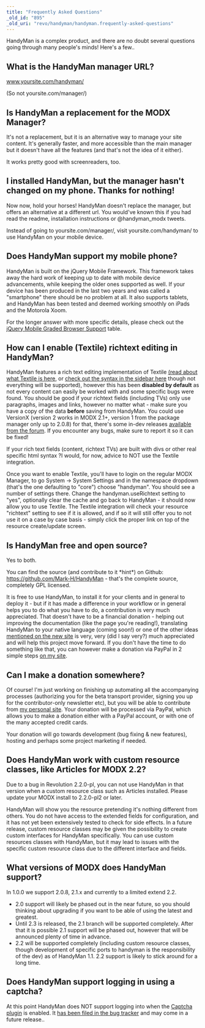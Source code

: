 ```yaml
---
title: "Frequently Asked Questions"
_old_id: "895"
_old_uri: "revo/handyman/handyman.frequently-asked-questions"
---
```


HandyMan is a complex product, and there are no doubt several questions going through many people's minds! Here's a few..

## What is the HandyMan manager URL?

www.yoursite.com/handyman/

(So not yoursite.com/manager/)

## Is HandyMan a replacement for the MODX Manager?

It's not a replacement, but it is an alternative way to manage your site content. It's generally faster, and more accessible than the main manager but it doesn't have all the features (and that's not the idea of it either).

It works pretty good with screenreaders, too.

## I installed HandyMan, but the manager hasn't changed on my phone. Thanks for nothing!

Now now, hold your horses! HandyMan doesn't replace the manager, but offers an alternative at a different url. You would've known this if you had read the readme, installation instructions or @handyman\_modx tweets.

Instead of going to yoursite.com/manager/, visit yoursite.com/handyman/ to use HandyMan on your mobile device.

## Does HandyMan support my mobile phone?

HandyMan is built on the jQuery Mobile Framework. This framework takes away the hard work of keeping up to date with mobile device advancements, while keeping the older ones supported as well. If your device has been produced in the last two years and was called a "smartphone" there should be no problem at all. It also supports tablets, and HandyMan has been tested and deemed working smoothly on iPads and the Motorola Xoom.

For the longer answer with more specific details, please check out the [jQuery Mobile Graded Browser Support](http://jquerymobile.com/gbs/) table.

## How can I enable (Textile) richtext editing in HandyMan?

HandyMan features a rich text editing implementation of Textile [(read about what Textile is here](http://en.wikipedia.org/wiki/Textile_(markup_language)), or [check out the syntax in the sidebar here](http://www.textism.com/tools/textile/) though not everything will be supported), however this has been **disabled by default** as not every content can easily be worked with and some specific bugs were found. You should be good if your richtext fields (including TVs) only use paragraphs, images and links, however no matter what - make sure you have a copy of the data **before** saving from HandyMan. You could use VersionX (version 2 works in MODX 2.1+, version 1 from the package manager only up to 2.0.8) for that, there's some in-dev releases [available from the forum](http://forums.modx.com/thread/72078/versionx-v2---in-development-previews). If you encounter any bugs, make sure to report it so it can be fixed!

If your rich text fields (content, richtext TVs) are built with divs or other real specific html syntax ?I would, for now, advice to NOT use the Textile integration.

Once you want to enable Textile, you'll have to login on the regular MODX Manager, to go System -> System Settings and in the namespace dropdown (that's the one defaulting to "core") choose "handyman". You should see a number of settings there. Change the handyman.useRichtext setting to "yes", optionally clear the cache and go back to HandyMan - it should now allow you to use Textile. The Textile integration will check your resource "richtext" setting to see if it is allowed, and if so it will still offer you to not use it on a case by case basis - simply click the proper link on top of the resource create/update screen.

## Is HandyMan free and open source?

Yes to both.

You can find the source (and contribute to it \*hint\*) on Github: <https://github.com/Mark-H/HandyMan> - that's the complete source, completely GPL licensed.

It is free to use HandyMan, to install it for your clients and in general to deploy it - but if it has made a difference in your workflow or in general helps you to do what you have to do, a contribution is very much appreciated. That doesn't have to be a financial donation - helping out improving the documentation (like the page you're reading!), translating HandyMan to your native language (coming soon!) or one of the other ideas [mentioned on the new site](http://www.modxmobile.com/contribute/no-money-involved/) is very, very (did I say very?) much appreciated and will help this project move forward. If you don't have the time to do something like that, you can however make a donation via PayPal in 2 simple steps [on my site](http://www.markhamstra.com/l/hm/).

## Can I make a donation somewhere?

Of course! I'm just working on finishing up automating all the accompanying processes (authorizing you for the beta transport provider, signing you up for the contributor-only newsletter etc), but you will be able to contribute from [my personal site](http://www.markhamstra.com/l/hm/). Your donation will be processed via PayPal, which allows you to make a donation either with a PayPal account, or with one of the many accepted credit cards.

Your donation will go towards development (bug fixing & new features), hosting and perhaps some project marketing if needed.

## Does HandyMan work with custom resource classes, like Articles for MODX 2.2?

Due to a bug in Revolution 2.2.0-pl, you can not use HandyMan in that version when a custom resource class such as Articles installed. Please update your MODX install to 2.2.0-pl2 or later.

HandyMan will show you the resource pretending it's nothing different from others. You do not have access to the extended fields for configuration, and it has not yet been extensively tested to check for side effects. In a future release, custom resource classes may be given the possibility to create custom interfaces for HandyMan specifically. You can use custom resources classes with HandyMan, but it may lead to issues with the specific custom resource class due to the different interface and fields.

## What versions of MODX does HandyMan support?

In 1.0.0 we support 2.0.8, 2.1.x and currently to a limited extend 2.2.

- 2.0 support will likely be phased out in the near future, so you should thinking about upgrading if you want to be able of using the latest and greatest.
- Until 2.3 is released, the 2.1 branch will be supported completely. After that it is possible 2.1 support will be phased out, however that will be announced plenty of time in advance.
- 2.2 will be supported completely (including custom resource classes, though development of specific ports to handyman is the responsibility of the dev) as of HandyMan 1.1. 2.2 support is likely to stick around for a long time.

## Does HandyMan support logging in using a captcha?

At this point HandyMan does NOT support logging into when the [Captcha plugin](https://modx.com/extras/package/captcha) is enabled. It [has been filed in the bug tracker](http://tracker.modx.com/issues/6620) and may come in a future release..